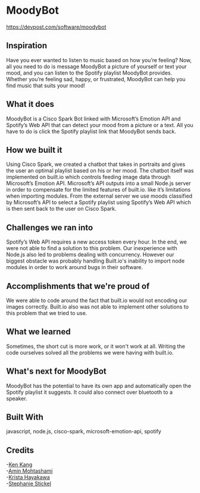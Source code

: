 # MoodyBot
https://devpost.com/software/moodybot

## Inspiration
Have you ever wanted to listen to music based on how you’re feeling? Now, all you need to do is message MoodyBot a picture of yourself or text your mood, and you can listen to the Spotify playlist MoodyBot provides. Whether you’re feeling sad, happy, or frustrated, MoodyBot can help you find music that suits your mood!

## What it does
MoodyBot is a Cisco Spark Bot linked with Microsoft’s Emotion API and Spotify’s Web API that can detect your mood from a picture or a text. All you have to do is click the Spotify playlist link that MoodyBot sends back.

## How we built it
Using Cisco Spark, we created a chatbot that takes in portraits and gives the user an optimal playlist based on his or her mood. The chatbot itself was implemented on built.io which controls feeding image data through Microsoft’s Emotion API. Microsoft’s API outputs into a small Node.js server in order to compensate for the limited features of built.io. like it’s limitations when importing modules. From the external server we use moods classified by Microsoft’s API to select a Spotify playlist using Spotify’s Web API which is then sent back to the user on Cisco Spark.

## Challenges we ran into
Spotify’s Web API requires a new access token every hour. In the end, we were not able to find a solution to this problem. Our inexperience with Node.js also led to problems dealing with concurrency. However our biggest obstacle was probably handling Built.io's inability to import node modules in order to work around bugs in their software.

## Accomplishments that we're proud of
We were able to code around the fact that built.io would not encoding our images correctly. Built.io also was not able to implement other solutions to this problem that we tried to use.

## What we learned
Sometimes, the short cut is more work, or it won't work at all. Writing the code ourselves solved all the problems we were having with built.io.

## What's next for MoodyBot
MoodyBot has the potential to have its own app and automatically open the Spotify playlist it suggests. It could also connect over bluetooth to a speaker.

## Built With
javascript, node.js, cisco-spark, microsoft-emotion-api, spotify

## Credits
-[Ken Kang](https://github.com/kenkangg)<br>
-[Amin Mohtashami](https://github.com/Amin-Mohtashami)<br>
-[Krista Hayakawa](https://github.com/kehayakawa)<br>
-[Stephanie Stickel](https://github.com/stephstickel)<br>
